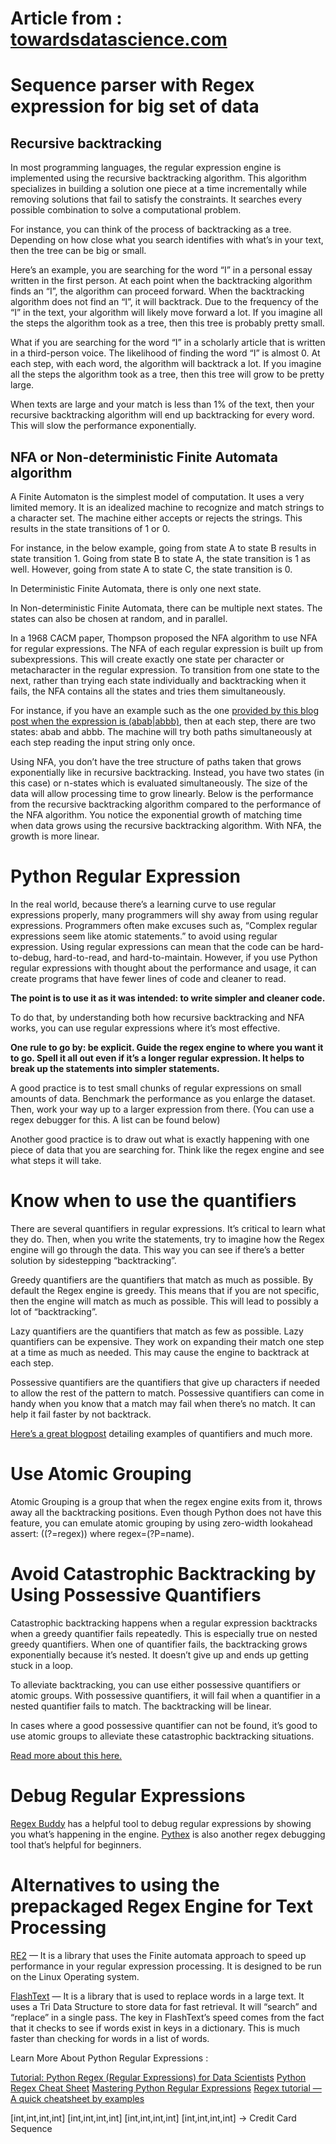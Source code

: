 # Article from : [towardsdatascience.com](https://towardsdatascience.com/regex-performance-in-python-873bd948a0ea)

# Sequence parser with Regex expression for big set of data

## Recursive backtracking
In most programming languages, the regular expression engine is implemented using the recursive backtracking algorithm. This algorithm specializes in building a solution one piece at a time incrementally while removing solutions that fail to satisfy the constraints. It searches every possible combination to solve a computational problem. 

For instance, you can think of the process of backtracking as a tree. Depending on how close what you search identifies with what’s in your text, then the tree can be big or small.

Here’s an example, you are searching for the word “I” in a personal essay written in the first person. At each point when the backtracking algorithm finds an “I”, the algorithm can proceed forward. When the backtracking algorithm does not find an “I”, it will backtrack. Due to the frequency of the “I” in the text, your algorithm will likely move forward a lot. If you imagine all the steps the algorithm took as a tree, then this tree is probably pretty small.

What if you are searching for the word “I” in a scholarly article that is written in a third-person voice. The likelihood of finding the word “I” is almost 0. At each step, with each word, the algorithm will backtrack a lot. If you imagine all the steps the algorithm took as a tree, then this tree will grow to be pretty large.

When texts are large and your match is less than 1% of the text, then your recursive backtracking algorithm will end up backtracking for every word. This will slow the performance exponentially.

## NFA or Non-deterministic Finite Automata algorithm

A Finite Automaton is the simplest model of computation. It uses a very limited memory. It is an idealized machine to recognize and match strings to a character set. The machine either accepts or rejects the strings. This results in the state transitions of 1 or 0.

For instance, in the below example, going from state A to state B results in state transition 1. Going from state B to state A, the state transition is 1 as well. However, going from state A to state C, the state transition is 0.

In Deterministic Finite Automata, there is only one next state.

In Non-deterministic Finite Automata, there can be multiple next states. The states can also be chosen at random, and in parallel.

In a 1968 CACM paper, Thompson proposed the NFA algorithm to use NFA for regular expressions. The NFA of each regular expression is built up from subexpressions. This will create exactly one state per character or metacharacter in the regular expression. To transition from one state to the next, rather than trying each state individually and backtracking when it fails, the NFA contains all the states and tries them simultaneously.

For instance, if you have an example such as the one [provided by this blog post when the expression is (abab|abbb)](https://swtch.com/~rsc/regexp/regexp1.html), then at each step, there are two states: abab and abbb. The machine will try both paths simultaneously at each step reading the input string only once.

Using NFA, you don’t have the tree structure of paths taken that grows exponentially like in recursive backtracking. Instead, you have two states (in this case) or n-states which is evaluated simultaneously. The size of the data will allow processing time to grow linearly.
Below is the performance from the recursive backtracking algorithm compared to the performance of the NFA algorithm. You notice the exponential growth of matching time when data grows using the recursive backtracking algorithm. With NFA, the growth is more linear.

# Python Regular Expression

In the real world, because there’s a learning curve to use regular expressions properly, many programmers will shy away from using regular expressions. Programmers often make excuses such as, “Complex regular expressions seem like atomic statements.” to avoid using regular expression. Using regular expressions can mean that the code can be hard-to-debug, hard-to-read, and hard-to-maintain.
However, if you use Python regular expressions with thought about the performance and usage, it can create programs that have fewer lines of code and cleaner to read.

**The point is to use it as it was intended: to write simpler and cleaner code.**

To do that, by understanding both how recursive backtracking and NFA works, you can use regular expressions where it’s most effective.

**One rule to go by: be explicit. Guide the regex engine to where you want it to go. Spell it all out even if it’s a longer regular expression. It helps to break up the statements into simpler statements.**

A good practice is to test small chunks of regular expressions on small amounts of data. Benchmark the performance as you enlarge the dataset. Then, work your way up to a larger expression from there. (You can use a regex debugger for this. A list can be found below)

Another good practice is to draw out what is exactly happening with one piece of data that you are searching for. Think like the regex engine and see what steps it will take.

# Know when to use the quantifiers

There are several quantifiers in regular expressions. It’s critical to learn what they do. Then, when you write the statements, try to imagine how the Regex engine will go through the data. This way you can see if there’s a better solution by sidestepping “backtracking”.

Greedy quantifiers are the quantifiers that match as much as possible.
By default the Regex engine is greedy. This means that if you are not specific, then the engine will match as much as possible. This will lead to possibly a lot of “backtracking”.

Lazy quantifiers are the quantifiers that match as few as possible.
Lazy quantifiers can be expensive. They work on expanding their match one step at a time as much as needed. This may cause the engine to backtrack at each step.

Possessive quantifiers are the quantifiers that give up characters if needed to allow the rest of the pattern to match.
Possessive quantifiers can come in handy when you know that a match may fail when there’s no match. It can help it fail faster by not backtrack.

[Here’s a great blogpost](https://www.rexegg.com/regex-quantifiers.html) detailing examples of quantifiers and much more.

# Use Atomic Grouping

Atomic Grouping is a group that when the regex engine exits from it, throws away all the backtracking positions. Even though Python does not have this feature, you can emulate atomic grouping by using zero-width lookahead assert: ((?=regex)) where regex=(?P=name).

# Avoid Catastrophic Backtracking by Using Possessive Quantifiers

Catastrophic backtracking happens when a regular expression backtracks when a greedy quantifier fails repeatedly. This is especially true on nested greedy quantifiers. When one of quantifier fails, the backtracking grows exponentially because it’s nested. It doesn’t give up and ends up getting stuck in a loop.

To alleviate backtracking, you can use either possessive quantifiers or atomic groups. With possessive quantifiers, it will fail when a quantifier in a nested quantifier fails to match. The backtracking will be linear.

In cases where a good possessive quantifier can not be found, it’s good to use atomic groups to alleviate these catastrophic backtracking situations.

[Read more about this here.](https://www.regular-expressions.info/catastrophic.html)

# Debug Regular Expressions

[Regex Buddy](https://www.regexbuddy.com/debug.html) has a helpful tool to debug regular expressions by showing you what’s happening in the engine.
[Pythex](https://pythex.org/) is also another regex debugging tool that’s helpful for beginners.

# Alternatives to using the prepackaged Regex Engine for Text Processing

[RE2](https://github.com/google/re2) — It is a library that uses the Finite automata approach to speed up performance in your regular expression processing. It is designed to be run on the Linux Operating system.

[FlashText](https://github.com/vi3k6i5/flashtext) — It is a library that is used to replace words in a large text. It uses a Tri Data Structure to store data for fast retrieval. It will “search” and “replace” in a single pass. The key in FlashText’s speed comes from the fact that it checks to see if words exist in keys in a dictionary. This is much faster than checking for words in a list of words.

Learn More About Python Regular Expressions : 

[Tutorial: Python Regex (Regular Expressions) for Data Scientists](https://www.dataquest.io/blog/regular-expressions-data-scientists/)
[Python Regex Cheat Sheet](http://web.mit.edu/hackl/www/lab/turkshop/slides/regex-cheatsheet.pdf)
[Mastering Python Regular Expressions](https://www.oreilly.com/library/view/mastering-python-regular/9781783283156/)
[Regex tutorial — A quick cheatsheet by examples](https://medium.com/factory-mind/regex-tutorial-a-simple-cheatsheet-by-examples-649dc1c3f285)

[int,int,int,int] [int,int,int,int] [int,int,int,int] [int,int,int,int] -> Credit Card Sequence
